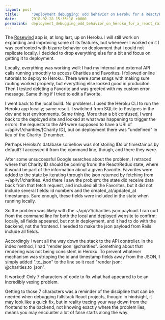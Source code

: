 ```yaml
---
layout: post
title:      "Deployment debugging: odd behavior on Heroku for a React/Rails API app"
date:       2018-02-28 15:35:18 +0000
permalink:  deployment_debugging_odd_behavior_on_heroku_for_a_react_rails_api_app
---
```



The [Rosewind](http://rosewind.herokuapp.com) app is, at long last, up on Heroku. I will still work on expanding and improving some of its features, but whenever I worked on it I was confronted with bizarre behavior on deployment that I could not replicate locally. I decided to drop everything else for a bit and focus on getting it to deployment.

Locally, everything was working well: I had my internal and external API calls running smoothly to access Charities and Favorites. I followed online tutorials to deploy to Heroku. There were some snags with making sure routing worked properly, but everything else looked good in produciton. Then I tested deleting a Favorite and was greeted with my custom error message. Same thing if I tried to edit a Favorite.

I went back to the local build. No problems. I used the Heroku CLI to run the Heroku app locally; same result. I switched from SQLite to Postgres in the dev and test environments. Same thing. More than a bit confused, I went back to the deployed site and looked at what was happening to trigger the errors: the requests to the API were supposed to have a URI of ~/api/v1/charities/[Charity ID], but on deployment there was "undefined" in lieu of the Charity ID number.

Perhaps Heroku's database somehow was not storing IDs or timestamps by default? I accessed it from the command line, though, and there they were.

After some unsuccessful Google searches about the problem, I retraced where that Charity ID should be coming from: the React/Redux state, where it would be part of the information about a given Favorite. Favorites were added to the state by iterating through the json returned by fetching from ~/api/v1/charities. And there I saw the problem: the state did receive data back from that fetch request, and included all the Favorites, but it did not include several fields: id numbers and the created_at/updated_at timestamps. Sure enough, these fields *were* included in the state when running locally.

So the problem was likely with the ~/api/v1/charities json payload. I ran curl from the command line for both the local and deployed website to confirm: locally, all fields appeared, but not in deployment, and it had to do with the backend, not the frontend. I needed to make the json payload from Rails include all fields.

Accordingly I went all the way down the stack to the API controller. In the index method, I had "render json: @charities". Something about that rendering was not being consistent in Heroku. To prevent whatever mechanism was stripping the id and timestamp fields away from the JSON, I simply added ".to_json" to the line so it read  "render json: @charities.to_json".

It worked! Only 7 characters of code to fix what had appeared to be an incredibly vexing problem.

Getting to those 7 characters was a reminder of the discipline that can be needed when debugging fullstack React projects, though: in hindsight, it may look like a quick fix, but in reality tracing your way down from the frontend to the backend, not knowing exactly where the problem lies, means you may encounter a lot of false starts along the way.

